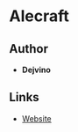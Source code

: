 <detail>

# <summary>Alecraft</summary>
  
## Author 
- **Dejvino** 

## Links
- [Website](http://alecraft.dejvino.com/) 
</detail>
<p>

<detail>